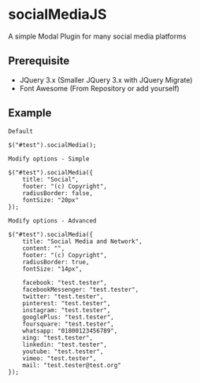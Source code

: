 # socialMediaJS

A simple Modal Plugin for many social media platforms

## Prerequisite

* JQuery 3.x (Smaller JQuery 3.x with JQuery Migrate)
* Font Awesome (From Repository or add yourself)

## Example

```code
Default

$("#test").socialMedia();

Modify options - Simple

$("#test").socialMedia({
    title: "Social",
    footer: "(c) Copyright",
    radiusBorder: false,
    fontSize: "20px"
});

Modify options - Advanced

$("#test").socialMedia({
    title: "Social Media and Network",
    content: "",
    footer: "(c) Copyright",
    radiusBorder: true,
    fontSize: "14px",

    facebook: "test.tester",
    facebookMessenger: "test.tester",
    twitter: "test.tester",
    pinterest: "test.tester",
    instagram: "test.tester",
    googlePlus: "test.tester",
    foursquare: "test.tester",
    whatsapp: "01800123456789",
    xing: "test.tester",
    linkedin: "test.tester",
    youtube: "test.tester",
    vimeo: "test.tester",
    mail: "test.tester@test.org"
});
```